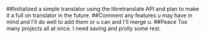 ##Initialized a simple translator using the libretranslate API and plan to make it a full on translator in the future.
##Comment any features u may have in mind and I'll do well to add them or u can and I'll merge u.
##Peace
Too many projects all at once. I need saving and prolly some rest. 

